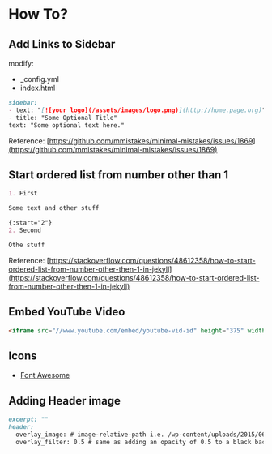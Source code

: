 # How To?

## Add Links to Sidebar

modify:

* _config.yml
* index.html

```markdown
sidebar:
- text: "[![your logo](/assets/images/logo.png)](http://home.page.org)"
- title: "Some Optional Title"
text: "Some optional text here."
```
Reference: [https://github.com/mmistakes/minimal-mistakes/issues/1869](https://github.com/mmistakes/minimal-mistakes/issues/1869)

## Start ordered list from number other than 1

```markdown
1. First

Some text and other stuff

{:start="2"}
2. Second

Othe stuff
```

Reference: [https://stackoverflow.com/questions/48612358/how-to-start-ordered-list-from-number-other-then-1-in-jekyll](https://stackoverflow.com/questions/48612358/how-to-start-ordered-list-from-number-other-then-1-in-jekyll)

## Embed YouTube Video

```html
<iframe src="//www.youtube.com/embed/youtube-vid-id" height="375" width="640" allowfullscreen="" frameborder="0"></iframe>
```

## Icons

* [Font Awesome](https://fontawesome.com/icons?d=gallery)

## Adding Header image

```markdown
excerpt: ""
header:
  overlay_image: # image-relative-path i.e. /wp-content/uploads/2015/06/OpsMgrExnteded-banner.png
  overlay_filter: 0.5 # same as adding an opacity of 0.5 to a black background
```